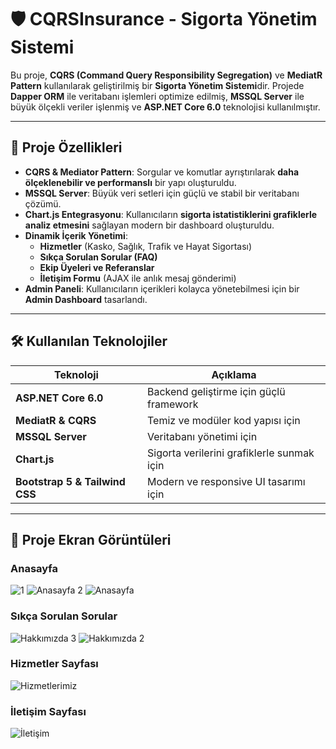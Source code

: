 # 🛡️ CQRSInsurance - Sigorta Yönetim Sistemi

Bu proje, **CQRS (Command Query Responsibility Segregation)** ve **MediatR Pattern** kullanılarak geliştirilmiş bir **Sigorta Yönetim Sistemi**dir. Projede **Dapper ORM** ile veritabanı işlemleri optimize edilmiş, **MSSQL Server** ile büyük ölçekli veriler işlenmiş ve **ASP.NET Core 6.0** teknolojisi kullanılmıştır.

---

## 🚀 **Proje Özellikleri**
- **CQRS & Mediator Pattern**: Sorgular ve komutlar ayrıştırılarak **daha ölçeklenebilir ve performanslı** bir yapı oluşturuldu.
- **MSSQL Server**: Büyük veri setleri için güçlü ve stabil bir veritabanı çözümü.
- **Chart.js Entegrasyonu**: Kullanıcıların **sigorta istatistiklerini grafiklerle analiz etmesini** sağlayan modern bir dashboard oluşturuldu.
- **Dinamik İçerik Yönetimi**:
  - **Hizmetler** (Kasko, Sağlık, Trafik ve Hayat Sigortası)
  - **Sıkça Sorulan Sorular (FAQ)**
  - **Ekip Üyeleri ve Referanslar**
  - **İletişim Formu** (AJAX ile anlık mesaj gönderimi)
- **Admin Paneli**: Kullanıcıların içerikleri kolayca yönetebilmesi için bir **Admin Dashboard** tasarlandı.

---

## 🛠️ **Kullanılan Teknolojiler**
| Teknoloji | Açıklama |
|-----------|---------|
| **ASP.NET Core 6.0** | Backend geliştirme için güçlü framework |
| **MediatR & CQRS** | Temiz ve modüler kod yapısı için |
| **MSSQL Server** | Veritabanı yönetimi için |
| **Chart.js** | Sigorta verilerini grafiklerle sunmak için |
| **Bootstrap 5 & Tailwind CSS** | Modern ve responsive UI tasarımı için |

---

## 📸 **Proje Ekran Görüntüleri**
### **Anasayfa**
![1](https://github.com/user-attachments/assets/0885e6dd-72c7-40ec-b561-e6eed558a3ef)
![Anasayfa 2](https://github.com/user-attachments/assets/56e57c76-2d24-484f-b44b-baf2a47d0bbd)
![Anasayfa](https://github.com/user-attachments/assets/4dce4278-90a2-4a29-a3ac-71b89726cd5c)


### **Sıkça Sorulan Sorular**
![Hakkımızda 3](https://github.com/user-attachments/assets/b3104f95-8105-4301-86b2-fa9e89a5074f)
![Hakkımızda  2](https://github.com/user-attachments/assets/814ed4d6-d24f-490c-9b04-a87bb052d342)


### **Hizmetler Sayfası**
![Hizmetlerimiz](https://github.com/user-attachments/assets/578f290e-9f22-46be-b9c8-01879f2a6048)

### **İletişim Sayfası**
![İletişim](https://github.com/user-attachments/assets/4e26c0ab-a9b6-4702-8c8f-75bb34c3d67f)



